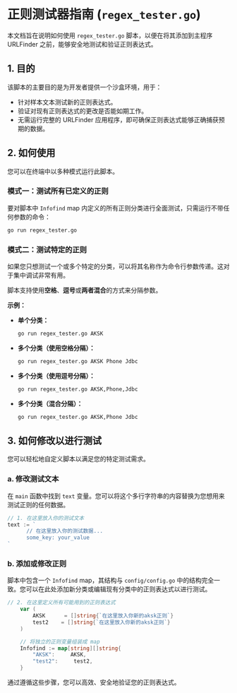 # 正则测试器指南 (`regex_tester.go`)

本文档旨在说明如何使用 `regex_tester.go` 脚本，以便在将其添加到主程序 URLFinder 之前，能够安全地测试和验证正则表达式。

## 1. 目的

该脚本的主要目的是为开发者提供一个沙盒环境，用于：
- 针对样本文本测试新的正则表达式。
- 验证对现有正则表达式的更改是否能如期工作。
- 无需运行完整的 URLFinder 应用程序，即可确保正则表达式能够正确捕获预期的数据。

## 2. 如何使用

您可以在终端中以多种模式运行此脚本。

### 模式一：测试所有已定义的正则

要对脚本中 `Infofind` map 内定义的所有正则分类进行全面测试，只需运行不带任何参数的命令：

```bash
go run regex_tester.go
```

### 模式二：测试特定的正则

如果您只想测试一个或多个特定的分类，可以将其名称作为命令行参数传递。这对于集中调试非常有用。

脚本支持使用**空格**、**逗号**或**两者混合**的方式来分隔参数。

**示例：**

- **单个分类：**
  ```bash
  go run regex_tester.go AKSK
  ```

- **多个分类（使用空格分隔）：**
  ```bash
  go run regex_tester.go AKSK Phone Jdbc
  ```

- **多个分类（使用逗号分隔）：**
  ```bash
  go run regex_tester.go AKSK,Phone,Jdbc
  ```

- **多个分类（混合分隔）：**
  ```bash
  go run regex_tester.go AKSK,Phone Jdbc
  ```

## 3. 如何修改以进行测试

您可以轻松地自定义脚本以满足您的特定测试需求。

### a. 修改测试文本

在 `main` 函数中找到 `text` 变量。您可以将这个多行字符串的内容替换为您想用来测试正则的任何数据。

```go
// 1. 在这里放入你的测试文本
text := `
      // 在这里放入你的测试数据...
      some_key: your_value
`
```

### b. 添加或修改正则

脚本中包含一个 `Infofind` map，其结构与 `config/config.go` 中的结构完全一致。您可以在此处添加新分类或编辑现有分类中的正则表达式以进行测试。

```go
// 2. 在这里定义所有可能用到的正则表达式
	var (
		AKSK      = []string{`在这里放入你新的aksk正则`}
		test2    = []string{`在这里放入你新的aksk正则`}
	)

	// 将独立的正则变量组装成 map
	Infofind := map[string][]string{
		"AKSK":     AKSK,
		"test2":     test2,
	}

```

通过遵循这些步骤，您可以高效、安全地验证您的正则表达式。